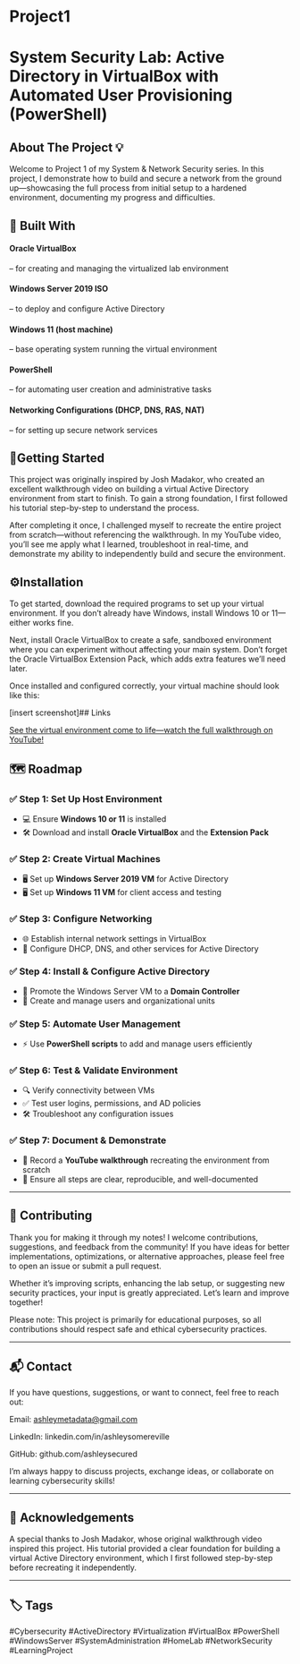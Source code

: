 # Project1
# System Security Lab: Active Directory in VirtualBox with Automated User Provisioning (PowerShell)

## About The Project 💡

Welcome to Project 1 of my System & Network Security series. In this project, I demonstrate how to build and secure a network from the ground up—showcasing the full process from initial setup to a hardened environment, documenting my progress and difficulties. 

## 🔧 Built With
#### Oracle VirtualBox  
– for creating and managing the virtualized lab environment

#### Windows Server 2019 ISO 
– to deploy and configure Active Directory

#### Windows 11 (host machine) 
– base operating system running the virtual environment

#### PowerShell 
– for automating user creation and administrative tasks

#### Networking Configurations (DHCP, DNS, RAS, NAT) 
– for setting up secure network services

## 🚀Getting Started

This project was originally inspired by Josh Madakor, who created an excellent walkthrough video on building a virtual Active Directory environment from start to finish. To gain a strong foundation, I first followed his tutorial step-by-step to understand the process.

After completing it once, I challenged myself to recreate the entire project from scratch—without referencing the walkthrough. In my YouTube video, you’ll see me apply what I learned, troubleshoot in real-time, and demonstrate my ability to independently build and secure the environment.

## ⚙️Installation

To get started, download the required programs to set up your virtual environment. If you don’t already have Windows, install Windows 10 or 11—either works fine.

Next, install Oracle VirtualBox to create a safe, sandboxed environment where you can experiment without affecting your main system. Don’t forget the Oracle VirtualBox Extension Pack, which adds extra features we’ll need later.

Once installed and configured correctly, your virtual machine should look like this: 

[insert screenshot]## Links

[See the virtual environment come to life—watch the full walkthrough on YouTube!](https://www.google.com)


## 🗺️ Roadmap

### ✅ Step 1: Set Up Host Environment

* 💻 Ensure **Windows 10 or 11** is installed
* 🛠️ Download and install **Oracle VirtualBox** and the **Extension Pack**

### ✅ Step 2: Create Virtual Machines

* 🖥️ Set up **Windows Server 2019 VM** for Active Directory
* 🖥️ Set up **Windows 11 VM** for client access and testing

### ✅ Step 3: Configure Networking

* 🌐 Establish internal network settings in VirtualBox
* 🔧 Configure DHCP, DNS, and other services for Active Directory

### ✅ Step 4: Install & Configure Active Directory

* 🏢 Promote the Windows Server VM to a **Domain Controller**
* 👤 Create and manage users and organizational units

### ✅ Step 5: Automate User Management

* ⚡ Use **PowerShell scripts** to add and manage users efficiently

### ✅ Step 6: Test & Validate Environment

* 🔍 Verify connectivity between VMs
* ✅ Test user logins, permissions, and AD policies
* 🛠️ Troubleshoot any configuration issues

### ✅ Step 7: Document & Demonstrate

* 🎥 Record a **YouTube walkthrough** recreating the environment from scratch
* 📝 Ensure all steps are clear, reproducible, and well-documented

---

## 🤝 Contributing

Thank you for making it through my notes! I welcome contributions, suggestions, and feedback from the community! If you have ideas for better implementations, optimizations, or alternative approaches, please feel free to open an issue or submit a pull request.

Whether it’s improving scripts, enhancing the lab setup, or suggesting new security practices, your input is greatly appreciated. Let’s learn and improve together!

Please note: This project is primarily for educational purposes, so all contributions should respect safe and ethical cybersecurity practices.

---
## 📬 Contact

If you have questions, suggestions, or want to connect, feel free to reach out:

Email: ashleymetadata@gmail.com

LinkedIn: linkedin.com/in/ashleysomereville

GitHub: github.com/ashleysecured

I’m always happy to discuss projects, exchange ideas, or collaborate on learning cybersecurity skills!

---
## 🙏 Acknowledgements

A special thanks to Josh Madakor, whose original walkthrough video inspired this project. His tutorial provided a clear foundation for building a virtual Active Directory environment, which I first followed step-by-step before recreating it independently.

---
## 🏷️ Tags

#Cybersecurity #ActiveDirectory #Virtualization #VirtualBox #PowerShell #WindowsServer #SystemAdministration #HomeLab #NetworkSecurity #LearningProject







